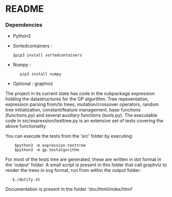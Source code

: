 # README #

### Dependencies ###
* Python3
* Sortedcontainers : 

    ```
	$pip3 install sortedcontainers
    ```

* Numpy :
    ```
       pip3 install numpy
    ```
* Optional : graphviz

The project in its current state has code in the subpackage expression holding the datastructures for the GP algorithm. Tree repesentation, expression parsing from/to trees, mutation/crossover operators, random tree initialization, constant/feature management, base functions (functions.py) and several auxillary functions (tools.py).
The executable code in src/expression/testtree.py is an extensive set of tests covering the above functionality

You can execute the tests from the 'src' folder by executing:

```Shell
    $python3 -m expression.testtree
    $python3 -m gp.testalgorithm
```

For most of the tests tree are generated, these are written in dot format in the 'output' folder.
A small script is present in this folder that call graphviz to render the trees in svg format, run from within the output folder:

```Shell
   $./dotify.sh
```

Documentation is present in the folder 'doc/html/index/html'